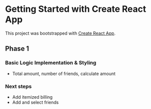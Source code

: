 # Getting Started with Create React App

This project was bootstrapped with [Create React App](https://github.com/facebook/create-react-app).

## Phase 1

### Basic Logic Implementation & Styling

- Total amount, number of friends, calculate amount

### Next steps

- Add itemized billing
- Add and select friends
